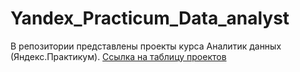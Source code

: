 # Yandex_Practicum_Data_analyst
В репозитории представлены проекты курса Аналитик данных (Яндекс.Практикум).
[Ссылка на таблицу проектов](https://www.notion.so/04a31a5ddc374d72a9e4e80283591379?v=893c9be646c64dd7900d6cb09528d560&pvs=4)
